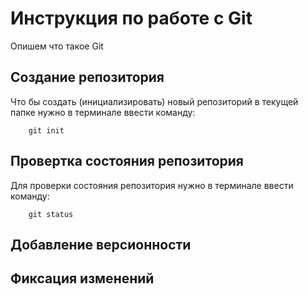 # Инструкция по работе с Git

Опишем что такое Git

## Создание репозитория 

Что бы создать (инициализировать) новый репозиторий в текущей папке нужно в терминале ввести команду:

        git init

## Провертка состояния репозитория

Для проверки состояния репозитория нужно в терминале ввести команду:

        git status

## Добавление версионности

## Фиксация изменений